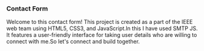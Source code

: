 ### Contact Form
Welcome to this contact form! This project is created as a part of the IEEE web team using HTML5, CSS3, and JavaScript.In this I have used SMTP JS. It features a user-friendly interface for taking user details who are willing to connect with me.So let's connect and build together. 
